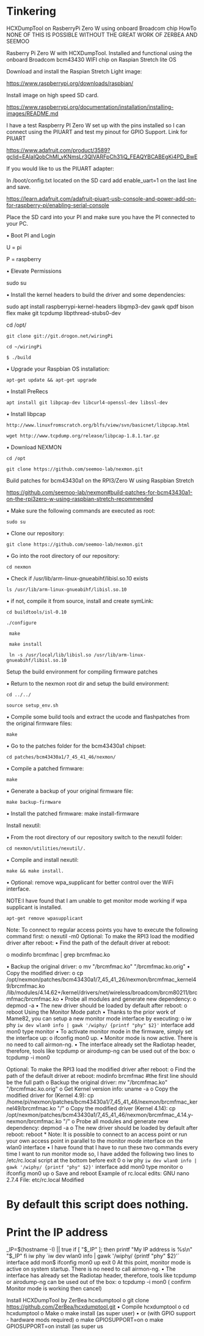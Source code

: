 # Tinkering
HCXDumpTool on RasberryPi Zero W using onboard Broadcom chip HowTo
NONE OF THIS IS POSSIBLE WITHOUT THE GREAT WORK OF ZERBEA AND SEEMOO

Rasberry Pi Zero W with HCXDumpTool. Installed and functional using the onboard Broadcom bcm43430 WIFI chip on Raspian Stretch lite OS
 

Download and install the Raspian Stretch Light image:

https://www.raspberrypi.org/downloads/raspbian/

Install image on high speed SD card.

https://www.raspberrypi.org/documentation/installation/installing-images/README.md

I have a test Raspberry PI Zero W set up with the pins installed so I can connect using the PIUART and test my pinout for GPIO Support. Link for PIUART

https://www.adafruit.com/product/3589?gclid=EAIaIQobChMI_vKNmsLr3QIVARFpCh31iQ_FEAQYBCABEgKi4PD_BwE

If you would like to us the PIUART adapter:

In /boot/config.txt located on the SD card add enable_uart=1 on the last line and save.

https://learn.adafruit.com/adafruit-piuart-usb-console-and-power-add-on-for-raspberry-pi/enabling-serial-console

Place the SD card into your PI and make sure you have the PI connected to your PC.

•	Boot PI and Login

 U = pi

 P = raspberry

•	Elevate Permissions

 sudo su

•	Install the kernel headers to build the driver and some dependencies: 

sudo apt install raspberrypi-kernel-headers libgmp3-dev gawk qpdf bison flex make git tcpdump libpthread-stubs0-dev

 cd /opt/

	git clone git://git.drogon.net/wiringPi

	cd ~/wiringPi

	$ ./build


•	Upgrade your Raspbian OS installation:

	apt-get update && apt-get upgrade

•	Install PreRecs

	apt install git libpcap-dev libcurl4-openssl-dev libssl-dev

•	Install libpcap

	http://www.linuxfromscratch.org/blfs/view/svn/basicnet/libpcap.html

	wget http://www.tcpdump.org/release/libpcap-1.8.1.tar.gz

•	Download NEXMON

	cd /opt

	git clone https://github.com/seemoo-lab/nexmon.git

Build patches for bcm43430a1 on the RPI3/Zero W using Raspbian Stretch

https://github.com/seemoo-lab/nexmon#build-patches-for-bcm43430a1-on-the-rpi3zero-w-using-raspbian-stretch-recommended

•	Make sure the following commands are executed as root:

	sudo su

•	Clone our repository:

	git clone https://github.com/seemoo-lab/nexmon.git

•	Go into the root directory of our repository:

	cd nexmon

•	Check if /usr/lib/arm-linux-gnueabihf/libisl.so.10 exists

	ls /usr/lib/arm-linux-gnueabihf/libisl.so.10

•	 if not, compile it from source, install and create symLink:

	cd buildtools/isl-0.10
	
	./configure
	
	 make
		
	 make install
		
	 ln -s /usr/local/lib/libisl.so /usr/lib/arm-linux-gnueabihf/libisl.so.10
		
Setup the build environment for compiling firmware patches

•	Return to the nexmon root dir and setup the build environment:

	cd ../../
	
	source setup_env.sh
	
•	Compile some build tools and extract the ucode and flashpatches from the original firmware files:

	make
	
•	Go to the patches folder for the bcm43430a1 chipset:

	cd patches/bcm43430a1/7_45_41_46/nexmon/

•	Compile a patched firmware:

	make

•	Generate a backup of your original firmware file:

	make backup-firmware
	
•	Install the patched firmware:
	make install-firmware
	
Install nexutil:

•	From the root directory of our repository switch to the nexutil folder:

	cd nexmon/utilities/nexutil/. 
•	Compile and install nexutil:

	make && make install.
	
•	Optional: remove wpa_supplicant for better control over the WiFi interface.

NOTE:I have found that I am unable to  get monitor mode working if wpa supplicant is installed.

	apt-get remove wpasupplicant
 Note: To connect to regular access points you have to execute the following command first:
o	nexutil -m0
Optional: To make the RPI3 load the modified driver after reboot: 
•	Find the path of the default driver at reboot:

o	modinfo brcmfmac | grep brcmfmac.ko 

•	Backup the original driver: 
o	mv "<PATH TO THE DRIVER>/brcmfmac.ko" "<PATH TO THE DRIVER>/brcmfmac.ko.orig"
•	Copy the modified driver:
o	cp /opt/nexmon/patches/bcm43430a1/7_45_41_26/nexmon/brcmfmac_kernel49/brcmfmac.ko /lib/modules/4.14.62+/kernel/drivers/net/wireless/broadcom/brcm80211/brcmfmac/brcmfmac.ko
•	Probe all modules and generate new dependency:
o	depmod -a
•	The new driver should be loaded by default after reboot:
o	reboot 
Using the Monitor Mode patch
•	Thanks to the prior work of Mame82, you can setup a new monitor mode interface by executing: 
o	iw phy `iw dev wlan0 info | gawk '/wiphy/ {printf "phy" $2}'` interface add mon0 type monitor
•	To activate monitor mode in the firmware, simply set the interface up: 
o	ifconfig mon0 up.
•	Monitor mode is now active. There is no need to call airmon-ng.
•	The interface already set the Radiotap header, therefore, tools like tcpdump or airodump-ng can be used out of the box: 
o	tcpdump -i mon0



Optional: To make the RPI3 load the modified driver after reboot: 
o	Find the path of the default driver at reboot: modinfo brcmfmac #the first line should be the full path
o	Backup the original driver: mv "<PATH TO THE DRIVER>/brcmfmac.ko" "<PATH TO THE DRIVER>/brcmfmac.ko.orig"
o	Get Kernel version info: uname -a
o	Copy the modified driver for (Kernel 4.9): cp /home/pi/nexmon/patches/bcm43430a1/7_45_41_46/nexmon/brcmfmac_kernel49/brcmfmac.ko "<PATH TO THE DRIVER>/"
o	Copy the modified driver (Kernel 4.14): cp /opt/nexmon/patches/bcm43430a1/7_45_41_46/nexmon/brcmfmac_4.14.y-nexmon/brcmfmac.ko "<PATH TO THE DRIVER>/"
o	Probe all modules and generate new dependency: depmod -a
o	The new driver should be loaded by default after reboot: reboot  * Note: It is possible to connect to an access point or run your own access point in parallel to the monitor mode interface on the wlan0 interface
•	I have found that I have to run these two commands every time I want to run monitor mode so, I have added the following two lines to /etc/rc.local script at the bottom before exit 0
o	iw phy `iw dev wlan0 info | gawk '/wiphy/ {printf "phy" $2}'` interface add mon0 type monitor
o	ifconfig mon0 up
o	Save and reboot 
Example of rc.local edits:
GNU nano 2.7.4                  File: etc/rc.local                  Modified  

#   
# By default this script does nothing.

# Print the IP address
_IP=$(hostname -I) || true
if [ "$_IP" ]; then
  printf "My IP address is %s\n" "$_IP"
fi
iw phy `iw dev wlan0 info | gawk '/wiphy/ {printf "phy" $2}'` interface add mon$
ifconfig mon0 up
exit 0
At this point, monitor mode is active on system startup. There is no need to call airmon-ng.
•	The interface has already set the Radiotap header, therefore, tools like tcpdump or airodump-ng can be used out of the box:
o	 tcpdump -i mon0 ( confirm Monitor mode is working then cancel)	


Install HCXDumpTool by ZerBea 
hcxdumptool
o	git clone https://github.com/ZerBea/hcxdumptool.git
•	Compile hcxdumptool
o	cd hcxdumptool
o	Make
o	make install (as super user)
•	or (with GPIO support - hardware mods required)
o	make GPIOSUPPORT=on
o	make GPIOSUPPORT=on install (as super us
